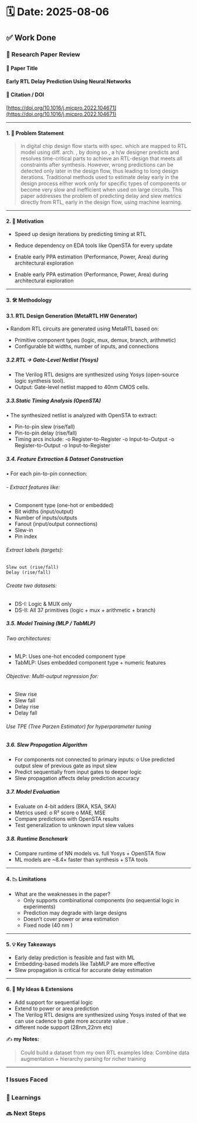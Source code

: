 # 🗓️ Date: 2025-08-06

## ✅ Work Done

### 📄 Research Paper Review

#### 🧾 Paper Title
**Early RTL Delay Prediction Using Neural Networks**

#### 🔗 Citation / DOI
[https://doi.org/10.1016/j.micpro.2022.104671](https://doi.org/10.1016/j.micpro.2022.104671)

---

#### 1. 🎯 Problem Statement
  
>   in  digital chip design flow starts with spec. which are mapped to RTL model using diff. arch. , by doing so , a h/w designer predicts and resolves time-critical parts to achieve an RTL-design that meets all constraints after synthesis. However, wrong predictions can be detected only later in the design flow, thus leading to long design iterations.
>   Traditional methods used to estimate delay early in the design process either work only for specific types of components or become very slow and inefficient when used on large circuits.
>  This paper addresses the problem of predicting delay and slew metrics directly from RTL, early in the design flow, using machine learning.
---

#### 2. 🎯 Motivation

- Speed up design iterations by predicting timing at RTL

- Reduce dependency on EDA tools like OpenSTA for every update

- Enable early PPA estimation (Performance, Power, Area) during architectural exploration

- Enable early PPA estimation (Performance, Power, Area) during architectural exploration
---

#### 3. 🛠️ Methodology


#### 3.1. RTL Design Generation (MetaRTL HW Generator)
•	Random RTL circuits are generated using MetaRTL based on:
- Primitive component types (logic, mux, demux, branch, arithmetic)
-	Configurable bit widths, number of inputs, and connections

##### 3.2.RTL → Gate-Level Netlist (Yosys)
-	The Verilog RTL designs are synthesized using Yosys (open-source logic synthesis tool).
-	Output: Gate-level netlist mapped to 40nm CMOS cells.

##### 3.3.Static Timing Analysis (OpenSTA)
•	The synthesized netlist is analyzed with OpenSTA to extract:
-	Pin-to-pin slew (rise/fall)
-	Pin-to-pin delay (rise/fall)
-	Timing arcs include:
-o	Register-to-Register
-o	Input-to-Output
-o	Register-to-Output
-o	Input-to-Register

##### 3.4. Feature Extraction & Dataset Construction
•	For each pin-to-pin connection:
###### -	Extract features like:
-	Component type (one-hot or embedded)
-	Bit widths (input/output)
-	Number of inputs/outputs
-	Fanout (input/output connections)
-	Slew-in
-	Pin index
###### 	Extract labels (targets):
	Slew out (rise/fall)
	Delay (rise/fall)
###### 	Create two datasets:
- 	DS-I: Logic & MUX only
- 	DS-II: All 37 primitives (logic + mux + arithmetic + branch)

##### 3.5. Model Training (MLP / TabMLP)
###### 	Two architectures:
-	MLP: Uses one-hot encoded component type
-	TabMLP: Uses embedded component type + numeric features
###### 	Objective: Multi-output regression for:
-	Slew rise
-	Slew fall
-	Delay rise
-	Delay fall
###### 	Use TPE (Tree Parzen Estimator) for hyperparameter tuning

##### 3.6. Slew Propagation Algorithm
-	For components not connected to primary inputs:
    o	Use predicted output slew of previous gate as input slew
-	Predict sequentially from input gates to deeper logic
-	Slew propagation affects delay prediction accuracy

##### 3.7. Model Evaluation
-	Evaluate on 4-bit adders (BKA, KSA, SKA)
-	Metrics used:
    o	R² score
    o	MAE, MSE
-	Compare predictions with OpenSTA results
-	Test generalization to unknown input slew values

##### 3.8. Runtime Benchmark
-	Compare runtime of NN models vs. full Yosys + OpenSTA flow
-	ML models are ~8.4× faster than synthesis + STA tools
  
---

#### 4. 📉 Limitations

- What are the weaknesses in the paper?
  - Only supports combinational components (no sequential logic in experiments)
  - Prediction may degrade with large designs
  - Doesn’t cover power or area estimation
  - Fixed node (40 nm ) 

---

#### 5. 💡 Key Takeaways

- Early delay prediction is feasible and fast with ML
- Embedding-based models like TabMLP are more effective
- Slew propagation is critical for accurate delay estimation

---

#### 6. 💭 My Ideas & Extensions

- Add support for sequential logic
- Extend to power or area prediction
- The Verilog RTL designs are synthesized using Yosys insted of that we can use cadence to gate more accurate value .
- different node support (28nm,22nm etc)

✍️ **my Notes:**  
>Could build a dataset from my own RTL examples
Idea: Combine data augmentation + hierarchy parsing for richer training

---


### ❗ Issues Faced


### 📝 Learnings


### 🔜 Next Steps


